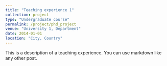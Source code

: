 ```yaml
---
title: "Teaching experience 1"
collection: project
type: "Undergraduate course"
permalink: /project/phd_project
venue: "University 1, Department"
date: 2014-01-01
location: "City, Country"
---
```


This is a description of a teaching experience. You can use markdown like any other post.
